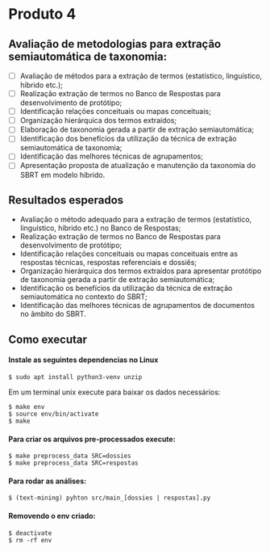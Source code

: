 # Produto 4

## Avaliação de metodologias para extração semiautomática de taxonomia:

- [ ] Avaliação de métodos para a extração de termos (estatístico, linguístico, híbrido etc.);
- [ ] Realização extração de termos no Banco de Respostas para desenvolvimento de protótipo;
- [ ] Identificação relações conceituais ou mapas conceituais;
- [ ] Organização hierárquica dos termos extraídos;
- [ ] Elaboração de taxonomia gerada a partir de extração semiautomática;
- [ ] Identificação dos benefícios da utilização da técnica de extração semiautomática de taxonomia;
- [ ] Identificação das melhores técnicas de agrupamentos;
- [ ] Apresentação proposta de atualização e manutenção da taxonomia do SBRT em modelo híbrido.

## Resultados esperados

- Avaliação o método adequado para a extração de termos (estatístico, linguístico, híbrido etc.) no Banco de Respostas;
- Realização extração de termos no Banco de Respostas para desenvolvimento de protótipo;
- Identificação relações conceituais ou mapas conceituais entre as respostas técnicas, respostas referenciais e dossiês;
- Organização hierárquica dos termos extraídos para apresentar protótipo de taxonomia gerada a partir de extração semiautomática;
- Identificação os benefícios da utilização da técnica de extração semiautomática no contexto do SBRT;
- Identificação das melhores técnicas de agrupamentos de documentos no âmbito do SBRT.

## Como executar

#### Instale as seguintes dependencias no Linux

```
$ sudo apt install python3-venv unzip
```

Em um terminal unix execute para baixar os dados necessários:

```
$ make env
$ source env/bin/activate
$ make
```

#### Para criar os arquivos pre-processados execute:

```
$ make preprocess_data SRC=dossies
$ make preprocess_data SRC=respostas
```

#### Para rodar as análises:

```
$ (text-mining) pyhton src/main_[dossies | respostas].py
```

#### Removendo o env criado:

```
$ deactivate
$ rm -rf env
```